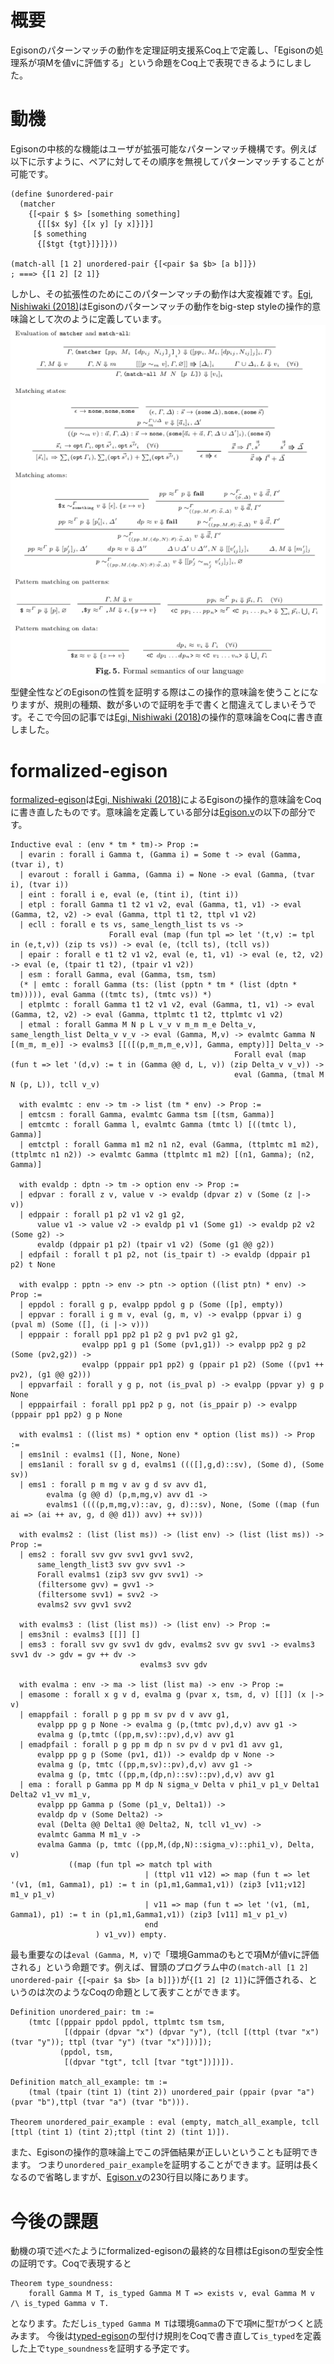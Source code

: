 # 概要
Egisonのパターンマッチの動作を定理証明支援系Coq上で定義し、「Egisonの処理系が項Mを値vに評価する」という命題をCoq上で表現できるようにしました。

# 動機
Egisonの中核的な機能はユーザが拡張可能なパターンマッチ機構です。例えば以下に示すように、ペアに対してその順序を無視してパターンマッチすることが可能です。
```
(define $unordered-pair
  (matcher
    {[<pair $ $> [something something]
      {[[$x $y] {[x y] [y x]}]}]
     [$ something
      {[$tgt {tgt}]}]}))

(match-all [1 2] unordered-pair {[<pair $a $b> [a b]]})
; ===> {[1 2] [2 1]}
```
しかし、その拡張性のためにこのパターンマッチの動作は大変複雑です。[Egi, Nishiwaki (2018)](https://arxiv.org/abs/1808.10603)はEgisonのパターンマッチの動作をbig-step styleの操作的意味論として次のように定義しています。
![Egisonの操作的意味論](https://raw.githubusercontent.com/akawashiro/formalized-egison/master/semantics.png)
型健全性などのEgisonの性質を証明する際はこの操作的意味論を使うことになりますが、規則の種類、数が多いので証明を手で書くと間違えてしまいそうです。そこで今回の記事では[Egi, Nishiwaki (2018)](https://arxiv.org/abs/1808.10603)の操作的意味論をCoqに書き直しました。

# formalized-egison
[formalized-egison](https://github.com/akawashiro/formalized-egison)は[Egi, Nishiwaki (2018)](https://arxiv.org/abs/1808.10603)によるEgisonの操作的意味論をCoqに書き直したものです。意味論を定義している部分は[Egison.v](https://github.com/akawashiro/formalized-egison/blob/master/Egison.v)の以下の部分です。
```Coq
Inductive eval : (env * tm * tm)-> Prop :=
  | evarin : forall i Gamma t, (Gamma i) = Some t -> eval (Gamma, (tvar i), t)
  | evarout : forall i Gamma, (Gamma i) = None -> eval (Gamma, (tvar i), (tvar i))
  | eint : forall i e, eval (e, (tint i), (tint i))
  | etpl : forall Gamma t1 t2 v1 v2, eval (Gamma, t1, v1) -> eval (Gamma, t2, v2) -> eval (Gamma, ttpl t1 t2, ttpl v1 v2)
  | ecll : forall e ts vs, same_length_list ts vs ->
                      Forall eval (map (fun tpl => let '(t,v) := tpl in (e,t,v)) (zip ts vs)) -> eval (e, (tcll ts), (tcll vs))
  | epair : forall e t1 t2 v1 v2, eval (e, t1, v1) -> eval (e, t2, v2) -> eval (e, (tpair t1 t2), (tpair v1 v2))
  | esm : forall Gamma, eval (Gamma, tsm, tsm)
  (* | emtc : forall Gamma (ts: (list (pptn * tm * (list (dptn * tm))))), eval Gamma ((tmtc ts), (tmtc vs)) *)
  | etplmtc : forall Gamma t1 t2 v1 v2, eval (Gamma, t1, v1) -> eval (Gamma, t2, v2) -> eval (Gamma, ttplmtc t1 t2, ttplmtc v1 v2)
  | etmal : forall Gamma M N p L v_v v m_m m_e Delta_v, same_length_list Delta_v v_v -> eval (Gamma, M,v) -> evalmtc Gamma N [(m_m, m_e)] -> evalms3 [[([(p,m_m,m_e,v)], Gamma, empty)]] Delta_v ->
                                                  Forall eval (map (fun t => let '(d,v) := t in (Gamma @@ d, L, v)) (zip Delta_v v_v)) ->
                                                  eval (Gamma, (tmal M N (p, L)), tcll v_v)

  with evalmtc : env -> tm -> list (tm * env) -> Prop :=
  | emtcsm : forall Gamma, evalmtc Gamma tsm [(tsm, Gamma)]
  | emtcmtc : forall Gamma l, evalmtc Gamma (tmtc l) [((tmtc l), Gamma)]
  | emtctpl : forall Gamma m1 m2 n1 n2, eval (Gamma, (ttplmtc m1 m2), (ttplmtc n1 n2)) -> evalmtc Gamma (ttplmtc m1 m2) [(n1, Gamma); (n2, Gamma)]

  with evaldp : dptn -> tm -> option env -> Prop :=
  | edpvar : forall z v, value v -> evaldp (dpvar z) v (Some (z |-> v))
  | edppair : forall p1 p2 v1 v2 g1 g2,
      value v1 -> value v2 -> evaldp p1 v1 (Some g1) -> evaldp p2 v2 (Some g2) ->
      evaldp (dppair p1 p2) (tpair v1 v2) (Some (g1 @@ g2))
  | edpfail : forall t p1 p2, not (is_tpair t) -> evaldp (dppair p1 p2) t None

  with evalpp : pptn -> env -> ptn -> option ((list ptn) * env) -> Prop :=
  | eppdol : forall g p, evalpp ppdol g p (Some ([p], empty))
  | eppvar : forall i g m v, eval (g, m, v) -> evalpp (ppvar i) g (pval m) (Some ([], (i |-> v)))
  | epppair : forall pp1 pp2 p1 p2 g pv1 pv2 g1 g2,
                evalpp pp1 g p1 (Some (pv1,g1)) -> evalpp pp2 g p2 (Some (pv2,g2)) ->
                evalpp (pppair pp1 pp2) g (ppair p1 p2) (Some ((pv1 ++ pv2), (g1 @@ g2)))
  | eppvarfail : forall y g p, not (is_pval p) -> evalpp (ppvar y) g p None
  | epppairfail : forall pp1 pp2 p g, not (is_ppair p) -> evalpp (pppair pp1 pp2) g p None

  with evalms1 : ((list ms) * option env * option (list ms)) -> Prop :=
  | ems1nil : evalms1 ([], None, None)
  | ems1anil : forall sv g d, evalms1 ((([],g,d)::sv), (Some d), (Some sv))
  | ems1 : forall p m mg v av g d sv avv d1,
        evalma (g @@ d) (p,m,mg,v) avv d1 ->
        evalms1 ((((p,m,mg,v)::av, g, d)::sv), None, (Some ((map (fun ai => (ai ++ av, g, d @@ d1)) avv) ++ sv)))

  with evalms2 : (list (list ms)) -> (list env) -> (list (list ms)) -> Prop :=
  | ems2 : forall svv gvv svv1 gvv1 svv2,
      same_length_list3 svv gvv svv1 ->
      Forall evalms1 (zip3 svv gvv svv1) ->
      (filtersome gvv) = gvv1 ->
      (filtersome svv1) = svv2 ->
      evalms2 svv gvv1 svv2

  with evalms3 : (list (list ms)) -> (list env) -> Prop :=
  | ems3nil : evalms3 [[]] []
  | ems3 : forall svv gv svv1 dv gdv, evalms2 svv gv svv1 -> evalms3 svv1 dv -> gdv = gv ++ dv ->
                             evalms3 svv gdv

  with evalma : env -> ma -> list (list ma) -> env -> Prop :=
  | emasome : forall x g v d, evalma g (pvar x, tsm, d, v) [[]] (x |-> v)
  | emappfail : forall p g pp m sv pv d v avv g1,
      evalpp pp g p None -> evalma g (p,(tmtc pv),d,v) avv g1 ->
      evalma g (p,tmtc ((pp,m,sv)::pv),d,v) avv g1
  | emadpfail : forall p g pp m dp n sv pv d v pv1 d1 avv g1,
      evalpp pp g p (Some (pv1, d1)) -> evaldp dp v None ->
      evalma g (p, tmtc ((pp,m,sv)::pv),d,v) avv g1 ->
      evalma g (p, tmtc ((pp,m,(dp,n)::sv)::pv),d,v) avv g1
  | ema : forall p Gamma pp M dp N sigma_v Delta v phi1_v p1_v Delta1 Delta2 v1_vv m1_v,
      evalpp pp Gamma p (Some (p1_v, Delta1)) ->
      evaldp dp v (Some Delta2) ->
      eval (Delta @@ Delta1 @@ Delta2, N, tcll v1_vv) ->
      evalmtc Gamma M m1_v ->
      evalma Gamma (p, tmtc ((pp,M,(dp,N)::sigma_v)::phi1_v), Delta, v)
             ((map (fun tpl => match tpl with
                              | (ttpl v11 v12) => map (fun t => let '(v1, (m1, Gamma1), p1) := t in (p1,m1,Gamma1,v1)) (zip3 [v11;v12] m1_v p1_v)
                              | v11 => map (fun t => let '(v1, (m1, Gamma1), p1) := t in (p1,m1,Gamma1,v1)) (zip3 [v11] m1_v p1_v)
                              end
                   ) v1_vv)) empty.
```
最も重要なのは`eval (Gamma, M, v)`で「環境Gammaのもとで項Mが値vに評価される」という命題です。例えば、冒頭のプログラム中の`(match-all [1 2] unordered-pair {[<pair $a $b> [a b]]})`が`{[1 2] [2 1]}`に評価される、というのは次のようなCoqの命題として表すことができます。
```Coq
Definition unordered_pair: tm :=
    (tmtc [(pppair ppdol ppdol, ttplmtc tsm tsm,
            [(dppair (dpvar "x") (dpvar "y"), (tcll [(ttpl (tvar "x") (tvar "y")); ttpl (tvar "y") (tvar "x")]))]);
           (ppdol, tsm,
            [(dpvar "tgt", tcll [tvar "tgt"])])]).

Definition match_all_example: tm :=
    (tmal (tpair (tint 1) (tint 2)) unordered_pair (ppair (pvar "a") (pvar "b"),ttpl (tvar "a") (tvar "b"))).

Theorem unordered_pair_example : eval (empty, match_all_example, tcll [ttpl (tint 1) (tint 2);ttpl (tint 2) (tint 1)]).
```
また、Egisonの操作的意味論上でこの評価結果が正しいということも証明できます。 つまり`unordered_pair_example`を証明することができます。証明は長くなるので省略しますが、[Egison.v](https://github.com/akawashiro/formalized-egison/blob/master/Egison.v)の230行目以降にあります。

# 今後の課題
動機の項で述べたようにformalized-egisonの最終的な目標はEgisonの型安全性の証明です。Coqで表現すると
```coq
Theorem type_soundness:
    forall Gamma M T, is_typed Gamma M T => exists v, eval Gamma M v /\ is_typed Gamma v T.
```
となります。ただし`is_typed Gamma M T`は環境`Gamma`の下で項`M`に型`T`がつくと読みます。
今後は[typed-egison](https://github.com/egison/typed-egison)の型付け規則をCoqで書き直して`is_typed`を定義した上で`type_soundness`を証明する予定です。

